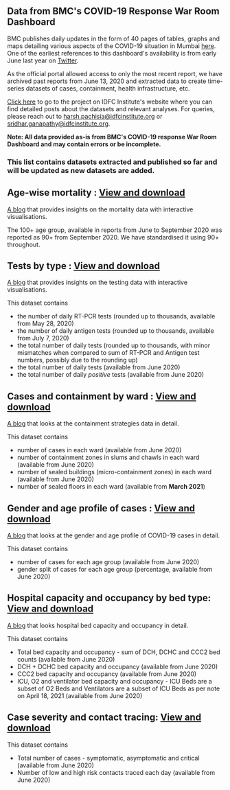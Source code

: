 ## Data from BMC's COVID-19 Response War Room Dashboard


BMC publishes daily updates in the form of 40 pages of tables, graphs and maps detailing various aspects of the COVID-19 situation in Mumbai [here](https://stopcoronavirus.mcgm.gov.in/key-updates-trends). One of the earliest references to this dashboard's availability is from early June last year on [Twitter](https://twitter.com/AshwiniBhide/status/1268604886930857985). 

As the official portal allowed access to only the most recent report, we have archived past reports from June 13, 2020 and extracted data to create time-series datasets of cases, containment, health infrastructure, etc.

[Click here](https://www.idfcinstitute.org/projects/state-capacity/covid-19-city-databases) to go to the project on IDFC Institute's website where you can find detailed posts about the datasets and relevant analyses. For queries, please reach out to harsh.pachisia@idfcinstitute.org or sridhar.ganapathy@idfcinstitute.org. 

**Note: All data provided as-is from BMC's COVID-19 response War Room Dashboard and may contain errors or be incomplete.**


### This list contains datasets extracted and published so far and will be updated as new datasets are added.


## Age-wise mortality : [View and download](https://flatgithub.com/IDFC-Institute/mumbai-covid-data?filename=data%2Fmumbai_c19_age_wise_mortality.csv&sort=Date%2Casc&stickyColumnName=Date)

[A blog](https://www.idfcinstitute.org/blog/2021/may/covid-19-mortality-data-for-mumbai/) that provides insights on the mortality data with interactive visualisations. 

The 100+ age group, available in reports from June to September 2020 was reported as 90+ from September 2020. We have standardised it using 90+ throughout.

## Tests by type : [View and download](https://flatgithub.com/IDFC-Institute/mumbai-covid-data?filename=data%2Fmumbai_c19_tests_by_type.csv&sort=Date%2Casc&stickyColumnName=Date)

[A blog](https://www.idfcinstitute.org/blog/2021/june/covid-19-tests-data-for-mumbai/) that provides insights on the testing data with interactive visualisations. 

This dataset contains 

* the number of daily RT-PCR tests (rounded up to thousands, available from May 28, 2020) 
* the number of daily antigen tests (rounded up to thousands, available from July 7, 2020) 
* the total number of daily tests (rounded up to thousands, with minor mismatches when compared to sum of RT-PCR and Antigen test numbers, possibly due to the rounding up)
* the total number of daily tests (available from June 2020)
* the total number of daily *positive* tests (available from June 2020)

## Cases and containment by ward : [View and download](https://flatgithub.com/IDFC-Institute/mumbai-covid-data?filename=data%2Fmumbai_c19_containment_by_ward.csv&sort=Date%2Casc&stickyColumnName=Date)

[A blog](https://www.idfcinstitute.org/blog/2021/june/covid-19-containment-strategies-in-mumbai/) that looks at the containment strategies data in detail.

This dataset contains 
* number of cases in each ward (available from June 2020)
* number of containment zones in slums and chawls in each ward (available from June 2020)
* number of sealed buildings (micro-containment zones) in each ward (available from June 2020)
* number of sealed floors in each ward (available from **March 2021**)


## Gender and age profile of cases : [View and download](https://flatgithub.com/IDFC-Institute/mumbai-covid-data?filename=data%2Fmumbai_c19_cases_by_age_and_gender.csv&sort=Date%2Casc&stickyColumnName=Date)

[A blog](https://www.idfcinstitute.org/blog/2021/june/covid-19-impact-variations-by-age-and-gender/) that looks at the gender and age profile of COVID-19 cases in detail.

This dataset contains 
* number of cases for each age group (available from June 2020)
* gender split of cases for each age group (percentage, available from June 2020) 

## Hospital capacity and occupancy by bed type: [View and download](https://flatgithub.com/IDFC-Institute/mumbai-covid-data?filename=data%2Fmumbai_c19_hospital_occupancy_by_bed_type.csv&sort=Date%2Casc&stickyColumnName=Date)

[A blog](https://www.idfcinstitute.org/blog/2021/july/covid-19-bed-management-in-mumbai/) that looks hospital bed capacity and occupancy  in detail.

This dataset contains 
* Total bed capacity and occupancy - sum of DCH, DCHC and CCC2 bed counts (available from June 2020)
* DCH + DCHC bed capacity and occupancy (available from June 2020)
* CCC2 bed capacity and occupancy (available from June 2020)
* ICU, O2 and ventilator bed capacity and occupancy - ICU Beds are a subset of O2 Beds and Ventilators are a subset of ICU Beds as per note on April 18, 2021 (available from June 2020)

## Case severity and contact tracing: [View and download](https://flatgithub.com/IDFC-Institute/mumbai-covid-data?filename=data%2Fmumbai_c19_cases_severity_and_contact_tracing.csv&sort=Date%2Casc&stickyColumnName=Date)

This dataset contains 
* Total number of cases - symptomatic, asymptomatic and critical (available from June 2020)
* Number of low and high risk contacts traced each day (available from June 2020)
